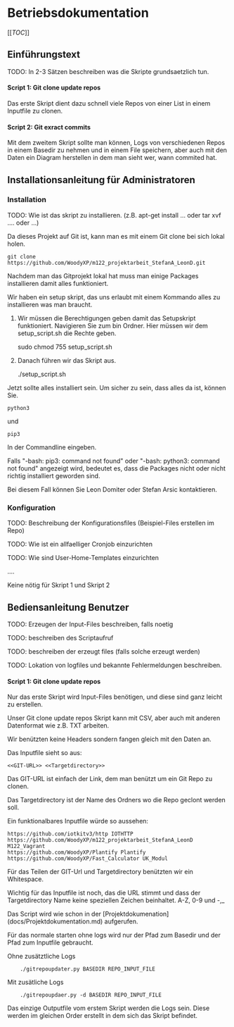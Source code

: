 # Betriebsdokumentation
[[_TOC_]]
## Einführungstext 

TODO: In 2-3 Sätzen beschreiben was die Skripte grundsaetzlich tun.

#### Script 1: Git clone update repos
Das erste Skript dient dazu schnell viele Repos von einer List in einem Inputfile zu clonen.

#### Script 2: Git exract commits
Mit dem zweitem Skript sollte man können, Logs von verschiedenen Repos in einem Basedir zu nehmen und in einem File speichern, aber auch mit den Daten ein Diagram herstellen in dem man sieht wer, wann commited hat.

## Installationsanleitung für Administratoren

### Installation

TODO: Wie ist das skript zu installieren. (z.B. apt-get install ... oder tar xvf .... oder ...)

Da dieses Projekt auf Git ist, kann man es mit einem Git clone bei sich lokal holen.

    git clone https://github.com/WoodyXP/m122_projektarbeit_StefanA_LeonD.git

Nachdem man das Gitprojekt lokal hat muss man einige Packages installieren damit alles funktioniert.

Wir haben ein setup skript, das uns erlaubt mit einem Kommando alles zu installieren was man braucht.

1. Wir müssen die Berechtigungen geben damit das Setupskript funktioniert.
Navigieren Sie zum bin Ordner. Hier müssen wir dem setup_script.sh die Rechte geben.

    sudo chmod 755 setup_script.sh


2. Danach führen wir das Skript aus.


    ./setup_script.sh
        

Jetzt sollte alles installiert sein. Um sicher zu sein, dass alles da ist, können Sie.

    python3

und 

    pip3

In der Commandline eingeben.

Falls "-bash: pip3: command not found" oder "-bash: python3: command not found" angezeigt wird, bedeutet
es, dass die Packages nicht oder nicht richtig installiert geworden sind. 

Bei diesem Fall können Sie Leon Domiter oder Stefan Arsic kontaktieren.

### Konfiguration

TODO: Beschreibung der Konfigurationsfiles (Beispiel-Files erstellen im Repo)

TODO: Wie ist ein allfaelliger Cronjob einzurichten

TODO: Wie sind User-Home-Templates einzurichten

....

Keine nötig für Skript 1 und Skript 2

## Bediensanleitung Benutzer

TODO: Erzeugen der Input-Files beschreiben, falls noetig

TODO: beschreiben des Scriptaufruf

TODO: beschreiben der erzeugt files (falls solche erzeugt werden)

TODO: Lokation von logfiles und bekannte Fehlermeldungen beschreiben.

#### Script 1: Git clone update repos
Nur das erste Skript wird Input-Files benötigen, und diese sind ganz leicht zu erstellen.

Unser Git clone update repos Skript kann mit CSV, aber auch mit anderen Datenformat wie z.B. TXT arbeiten.

Wir benützten keine Headers sondern fangen gleich mit den Daten an.

Das Inputfile sieht so aus:

    <<GIT-URL>> <<Targetdirectory>>

Das GIT-URL ist einfach der Link, dem man benützt um ein Git Repo zu clonen.

Das Targetdirectory ist der Name des Ordners wo die Repo geclont werden soll.

Ein funktionalbares Inputfile würde so aussehen:

    https://github.com/iotkitv3/http IOTHTTP
    https://github.com/WoodyXP/m122_projektarbeit_StefanA_LeonD M122_Vagrant
    https://github.com/WoodyXP/Plantify Plantify
    https://github.com/WoodyXP/Fast_Calculator UK_Modul

Für das Teilen der GIT-Url und Targetdirectory benützten wir ein Whitespace.

Wichtig für das Inputfile ist noch, das die URL stimmt und dass der Targetdirectory Name keine speziellen Zeichen
beinhaltet. A-Z, 0-9 und -,_


Das Script wird wie schon in der [Projektdokumenation] (docs/Projektdokumentation.md) aufgerufen.

Für das normale starten ohne logs wird nur der Pfad zum Basedir und der Pfad zum Inputfile gebraucht.

Ohne zusätztliche Logs

        ./gitrepoupdater.py BASEDIR REPO_INPUT_FILE

Mit zusätliche Logs

        ./gitrepoupdaer.py -d BASEDIR REPO_INPUT_FILE

Das einzige Outputfile vom erstem Skript werden die Logs sein.
Diese werden im gleichen Order erstellt in dem sich das Skript befindet.
